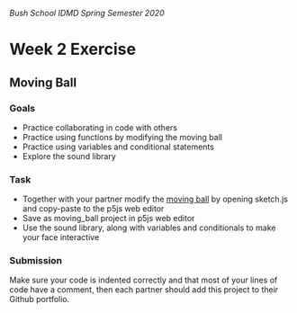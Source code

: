 _Bush School IDMD Spring Semester 2020_
# Week 2 Exercise

## Moving Ball

### Goals
* Practice collaborating in code with others
* Practice using functions by modifying the moving ball
* Practice using variables and conditional statements
* Explore the sound library

### Task
* Together with your partner modify the [moving ball](../code/moving_ball) by opening sketch.js and copy-paste to the p5js web editor
* Save as moving_ball project in p5js web editor
* Use the sound library, along with variables and conditionals to make your face interactive

### Submission
Make sure your code is indented correctly and that most of your lines of code have a comment, then each partner should add this project to their Github portfolio.

